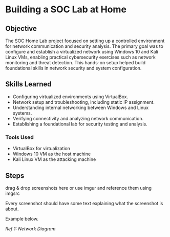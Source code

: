 # Building a SOC Lab at Home

## Objective 
The SOC Home Lab project focused on setting up a controlled environment for network communication and security analysis. The primary goal was to configure and establish a virtualized network using Windows 10 and Kali Linux VMs, enabling practical cybersecurity exercises such as network monitoring and threat detection. This hands-on setup helped build foundational skills in network security and system configuration.  

## Skills Learned  
- Configuring virtualized environments using VirtualBox.  
- Network setup and troubleshooting, including static IP assignment.  
- Understanding internal networking between Windows and Linux systems.  
- Verifying connectivity and analyzing network communication.  
- Establishing a foundational lab for security testing and analysis.  


### Tools Used
- VirtualBox for virtualization
- Windows 10 VM as the host machine
- Kali Linux VM as the attacking machine

## Steps
drag & drop screenshots here or use imgur and reference them using imgsrc

Every screenshot should have some text explaining what the screenshot is about.

Example below.

*Ref 1: Network Diagram*
